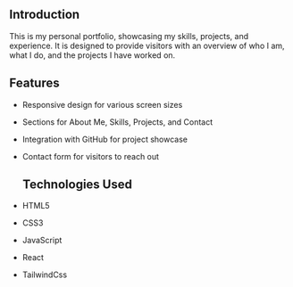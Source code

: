 ## Introduction

This is my personal portfolio, showcasing my skills, projects, and experience.
It is designed to provide visitors with an overview of who I am, what I do, and the projects I have worked on.

## Features

- Responsive design for various screen sizes
- Sections for About Me, Skills, Projects, and Contact
- Integration with GitHub for project showcase
- Contact form for visitors to reach out

  ## Technologies Used

- HTML5
- CSS3
- JavaScript
- React
- TailwindCss
